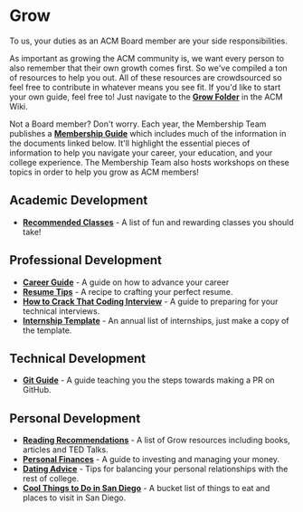 # Grow

To us, your duties as an ACM Board member are your side responsibilities.

As important as growing the ACM community is, we want every person to also remember that their own growth comes first. So we've compiled a ton of resources to help you out. All of these resources are crowdsourced so feel free to contribute in whatever means you see fit. If you'd like to start your own guide, feel free to! Just navigate to the [**Grow Folder**](https://drive.google.com/drive/u/1/folders/1eLo7zPMhk_lgaH4ZL-rxkWnRRR1dc63g) in the ACM Wiki.

Not a Board member? Don't worry. Each year, the Membership Team publishes a [**Membership Guide**](grow.md) which includes much of the information in the documents linked below. It'll highlight the essential pieces of information to help you navigate your career, your education, and your college experience. The Membership Team also hosts workshops on these topics in order to help you grow as ACM members!

## Academic Development

* [**Recommended Classes**](https://docs.google.com/document/d/1mvPC-d8Rm7l3lOVe1WAMbtf0WyWBxZQoUNBUQXC_A7I/) - A list of fun and rewarding classes you should take!

## Professional Development

* [**Career Guide**](https://docs.google.com/document/d/1CgmrSUci0Ga5HA1qSC2tFIvItW3qm1ZonZO6gZhVHGs/) - A guide on how to advance your career
* [**Resume Tips**](https://docs.google.com/document/d/1vnbn7vYrgByjg544AbjpYV7RYml4gmbm5TqMu31Vf7U/) - A recipe to crafting your perfect resume.
* [**How to Crack That Coding Interview**](https://docs.google.com/document/d/1ybIjM4ihHhckR2ReNVUuP7hm_xmXBRBInuNLLyLpGYE/) - A guide to preparing for your technical interviews.
* [**Internship Template**](https://docs.google.com/spreadsheets/d/15Ct7v3wV0cqojKia_mkh58FcYoyKcZe-_5wWcLJSAfU/) - An annual list of internships, just make a copy of the template.

## Technical Development

* [**Git Guide**](https://docs.google.com/document/d/1CMCEvy0bzKomAB4UXUAB7t5ijXkY4s5zOxpHhpTB0mo/) - A guide teaching you the steps towards making a PR on GitHub.

## Personal Development

* [**Reading Recommendations**](https://docs.google.com/document/d/1JgMarMYvFahEpA23x-eWraFedqydUP1BvYkatwjwILY/) - A list of Grow resources including books, articles and TED Talks.
* [**Personal Finances**](https://docs.google.com/document/d/1YElnoeuyEyE_snTBu_oy7IaC6hP0i_t7LzcylSNRQ3Q/) - A guide to investing and managing your money.
* [**Dating Advice**](https://docs.google.com/document/d/1yOskzg4T2EEc6ziuByhwgkmq9bjT7wU7SuAPjD0vRG8/) - Tips for balancing your personal relationships with the rest of college.
* [**Cool Things to Do in San Diego**](https://docs.google.com/document/d/1dHlknBdCU7gGXxhg7YKc7XUUvWBJUzd9bMgTCwqH2TQ/) - A bucket list of things to eat and places to visit in San Diego.

